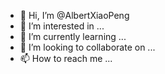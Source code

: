 - 👋 Hi, I’m @AlbertXiaoPeng
- 👀 I’m interested in ...
- 🌱 I’m currently learning ...
- 💞️ I’m looking to collaborate on ...
- 📫 How to reach me ...

<!---
AlbertXiaoPeng/AlbertXiaoPeng is a ✨ special ✨ repository because its `README.md` (this file) appears on your GitHub profile.
You can click the Preview link to take a look at your changes.
--->
